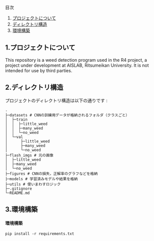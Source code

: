 <div id="top"></div>
目次

1. [プロジェクトについて](#1プロジェクトについて)
2. [ディレクトリ構造](#2ディレクトリ構造)
3. [環境構築](#3環境構築)

## 1.プロジェクトについて
This repository is a weed detection program used in the R4 project, a project under development at AISLAB, Ritsumeikan University.
It is not intended for use by third parties.

## 2.ディレクトリ構造
プロジェクトのディレクトリ構造は以下の通りです
:
```
.
├─datasets # CNNの訓練用データが格納されるフォルダ（クラスごと）
│  ├─train
│  │  ├─little_weed
│  │  ├─many_weed
│  │  └─no_weed
│  └─val
│      ├─little_weed
│      ├─many_weed
│      └─no_weed
├─flash_imgs # 元の画像
│  ├─little_weed
│  ├─many_weed
│  └─no_weed
├─figures # CNNの損失，正解率のグラフなどを格納
├─models # 学習済みモデルや結果を格納
├─utils # 使いまわすロジック
├─.gitignore
└─README.md
```

## 3.環境構築
#### 環境構築

```
pip install -r requirements.txt
```
